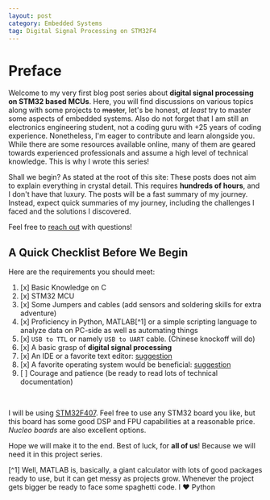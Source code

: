 ```yaml
---
layout: post
category: Embedded Systems
tag: Digital Signal Processing on STM32F4
---
```


# Preface

Welcome to my very first blog post series about **digital signal processing on STM32 based MCUs**. Here, you will 
find discussions on various topics along with some projects to ~~master~~, let's be honest, _at least_ try to master some aspects of embedded systems. Also do not forget that I am still an electronics engineering student, not a coding guru with +25 years of coding experience. Nonetheless, I'm eager to contribute and learn alongside you. While there are some resources available online, many of them are geared towards experienced professionals and assume a high level of technical knowledge. This is why I wrote this series!

Shall we begin? As stated at the root of this site: These posts does not aim to explain everything in crystal detail. This requires **hundreds of hours**, and I don't have that luxury. The posts will be a fast summary of my journey. Instead, expect quick summaries of my journey, including the challenges I faced and the solutions I discovered. 

Feel free to [reach out][about_me] with questions!


## A Quick Checklist Before We Begin  
Here are the requirements you should meet:

1. [x] Basic Knowledge on C
2. [x] STM32 MCU
3. [x] Some Jumpers and cables (add sensors and soldering skills for extra adventure)
4. [x] Proficiency in Python, MATLAB[^1] or a simple scripting language to analyze data on PC-side as well as
   automating things
5. [x] `USB to TTL` or namely `USB to UART` cable. (Chinese knockoff will do)
6. [x] A basic grasp of **digital signal processing**
7. [x] An IDE or a favorite text editor: [suggestion](https://github.com/MSPaintIDE/MSPaintIDE)
8. [x] A favorite operating system would be beneficial: [suggestion](https://templeos.org/)
9. [ ] Courage and patience (be ready to read lots of technical documentation)

&nbsp;

I will be using [STM32F407](https://www.st.com/en/microcontrollers-microprocessors/stm32f407vg.html). Feel free to 
use any STM32 board you like, but this board has some good DSP and FPU capabilities at a reasonable price. _Nucleo boards_ are also excellent options.

Hope we will make it to the end. Best of luck, for **all of us**! Because we will need it in this project series.



[about_me]: https://github.com/jekyll/jekyll

[^1] Well, MATLAB is, basically, a giant calculator with lots of good packages ready to use, but it can get messy as projects grow. Whenever the project gets bigger be ready to face some spaghetti code. I :heart: Python